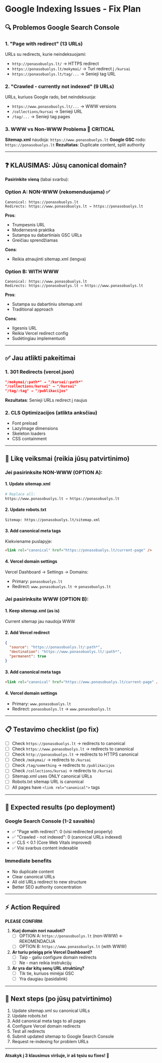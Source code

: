 # Google Indexing Issues - Fix Plan

## 🔍 Problemos Google Search Console

### 1. **"Page with redirect"** (13 URLs)

URLs su redirects, kurie neindeksuojami:

- `http://ponasobuolys.lt/` → HTTPS redirect
- `https://ponasobuolys.lt/mokymai/` → Turi redirect į `/kursai`
- `https://ponasobuolys.lt/tag/...` → Senieji tag URL

### 2. **"Crawled - currently not indexed"** (9 URLs)

URLs, kuriuos Google rado, bet neindeksuoja:

- `https://www.ponasobuolys.lt/...` → WWW versions
- `/collections/kursai` → Senieji URL
- `/tag/...` → Senieji tag pages

### 3. **WWW vs Non-WWW Problema** 🔴 CRITICAL

**Sitemap.xml** naudoja: `https://www.ponasobuolys.lt`
**Google GSC** rodo: `https://ponasobuolys.lt`
**Rezultatas**: Duplicate content, split authority

---

## ❓ KLAUSIMAS: Jūsų canonical domain?

**Pasirinkite vieną** (labai svarbu):

### Option A: NON-WWW (rekomenduojama) ✅

```
Canonical: https://ponasobuolys.lt
Redirects: https://www.ponasobuolys.lt → https://ponasobuolys.lt
```

**Pros**:

- Trumpesnis URL
- Modernesnė praktika
- Sutampa su dabartiniais GSC URLs
- Greičiau sprendžiamas

**Cons**:

- Reikia atnaujinti sitemap.xml (lengva)

### Option B: WITH WWW

```
Canonical: https://www.ponasobuolys.lt
Redirects: https://ponasobuolys.lt → https://www.ponasobuolys.lt
```

**Pros**:

- Sutampa su dabartiniu sitemap.xml
- Traditional approach

**Cons**:

- Ilgesnis URL
- Reikia Vercel redirect config
- Sudėtingiau implementuoti

---

## ✅ Jau atlikti pakeitimai

### 1. **301 Redirects** (vercel.json)

```json
"/mokymai/:path*" → "/kursai/:path*"
"/collections/kursai" → "/kursai"
"/tag/:tag" → "/publikacijos"
```

**Rezultatas**: Senieji URLs redirect į naujus

### 2. **CLS Optimizacijos** (atlikta anksčiau)

- Font preload
- LazyImage dimensions
- Skeleton loaders
- CSS containment

---

## 🚀 Likę veiksmai (reikia jūsų patvirtinimo)

### Jei pasirinksite **NON-WWW** (OPTION A):

#### 1. Update sitemap.xml

```bash
# Replace all:
https://www.ponasobuolys.lt → https://ponasobuolys.lt
```

#### 2. Update robots.txt

```
Sitemap: https://ponasobuolys.lt/sitemap.xml
```

#### 3. Add canonical meta tags

Kiekviename puslapyje:

```html
<link rel="canonical" href="https://ponasobuolys.lt/current-page" />
```

#### 4. Vercel domain settings

Vercel Dashboard → Settings → Domains:

- Primary: `ponasobuolys.lt`
- Redirect: `www.ponasobuolys.lt` → `ponasobuolys.lt`

### Jei pasirinksite **WWW** (OPTION B):

#### 1. Keep sitemap.xml (as is)

Current sitemap jau naudoja WWW

#### 2. Add Vercel redirect

```json
{
  "source": "https://ponasobuolys.lt/:path*",
  "destination": "https://www.ponasobuolys.lt/:path*",
  "permanent": true
}
```

#### 3. Add canonical meta tags

```html
<link rel="canonical" href="https://www.ponasobuolys.lt/current-page" />
```

#### 4. Vercel domain settings

- Primary: `www.ponasobuolys.lt`
- Redirect: `ponasobuolys.lt` → `www.ponasobuolys.lt`

---

## 📋 Testavimo checklist (po fix)

- [ ] Check `https://ponasobuolys.lt` → redirects to canonical
- [ ] Check `https://www.ponasobuolys.lt` → redirects to canonical
- [ ] Check `http://ponasobuolys.lt` → redirects to HTTPS canonical
- [ ] Check `/mokymai/` → redirects to `/kursai`
- [ ] Check `/tag/something` → redirects to `/publikacijos`
- [ ] Check `/collections/kursai` → redirects to `/kursai`
- [ ] Sitemap.xml uses ONLY canonical URLs
- [ ] Robots.txt sitemap URL is canonical
- [ ] All pages have `<link rel="canonical">` tags

---

## 🎯 Expected results (po deployment)

### Google Search Console (1-2 savaitės)

- ✅ "Page with redirect": 0 (visi redirected properly)
- ✅ "Crawled - not indexed": 0 (canonical URLs indexed)
- ✅ CLS < 0.1 (Core Web Vitals improved)
- ✅ Visi svarbus content indexable

### Immediate benefits

- No duplicate content
- Clear canonical URLs
- All old URLs redirect to new structure
- Better SEO authority concentration

---

## ⚡ Action Required

**PLEASE CONFIRM**:

1. **Kurį domain nori naudoti?**
   - [ ] OPTION A: `https://ponasobuolys.lt` (non-WWW) ← REKOMENDACIJA
   - [ ] OPTION B: `https://www.ponasobuolys.lt` (with WWW)

2. **Ar turiu prieigą prie Vercel Dashboard?**
   - [ ] Taip - galiu configure domain redirects
   - [ ] Ne - man reikia instrukcijų

3. **Ar yra dar kitų senų URL struktūrų?**
   - [ ] Tik tie, kuriuos minėjai GSC
   - [ ] Yra daugiau (pasidalink)

---

## 🔄 Next steps (po jūsų patvirtinimo)

1. Update sitemap.xml su canonical URLs
2. Update robots.txt
3. Add canonical meta tags to all pages
4. Configure Vercel domain redirects
5. Test all redirects
6. Submit updated sitemap to Google Search Console
7. Request re-indexing for problem URLs

---

**Atsakyk į 3 klausimus viršuje, ir aš tęsiu su fixes! 🚀**
